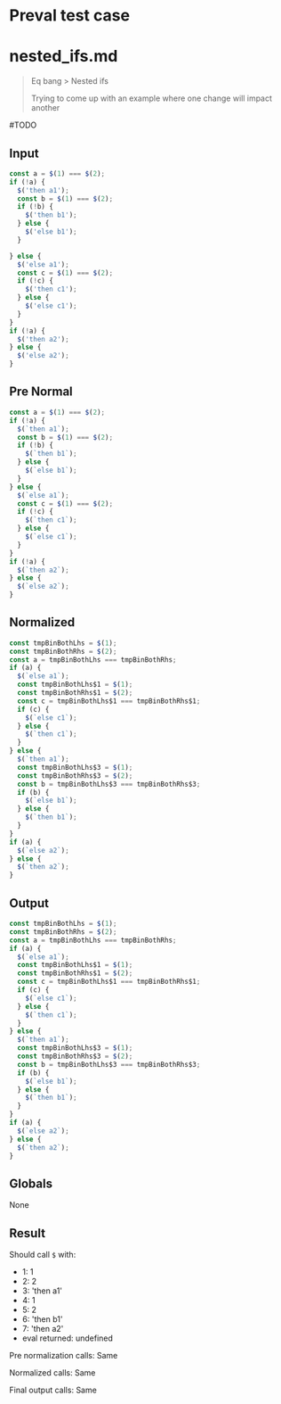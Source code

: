 # Preval test case

# nested_ifs.md

> Eq bang > Nested ifs
>
> Trying to come up with an example where one change will impact another

#TODO

## Input

`````js filename=intro
const a = $(1) === $(2);
if (!a) {
  $('then a1');
  const b = $(1) === $(2);
  if (!b) {
    $('then b1');
  } else {
    $('else b1');
  }

} else {
  $('else a1');
  const c = $(1) === $(2);
  if (!c) {
    $('then c1');
  } else {
    $('else c1');
  }
}
if (!a) {
  $('then a2');
} else {
  $('else a2');
}
`````

## Pre Normal

`````js filename=intro
const a = $(1) === $(2);
if (!a) {
  $(`then a1`);
  const b = $(1) === $(2);
  if (!b) {
    $(`then b1`);
  } else {
    $(`else b1`);
  }
} else {
  $(`else a1`);
  const c = $(1) === $(2);
  if (!c) {
    $(`then c1`);
  } else {
    $(`else c1`);
  }
}
if (!a) {
  $(`then a2`);
} else {
  $(`else a2`);
}
`````

## Normalized

`````js filename=intro
const tmpBinBothLhs = $(1);
const tmpBinBothRhs = $(2);
const a = tmpBinBothLhs === tmpBinBothRhs;
if (a) {
  $(`else a1`);
  const tmpBinBothLhs$1 = $(1);
  const tmpBinBothRhs$1 = $(2);
  const c = tmpBinBothLhs$1 === tmpBinBothRhs$1;
  if (c) {
    $(`else c1`);
  } else {
    $(`then c1`);
  }
} else {
  $(`then a1`);
  const tmpBinBothLhs$3 = $(1);
  const tmpBinBothRhs$3 = $(2);
  const b = tmpBinBothLhs$3 === tmpBinBothRhs$3;
  if (b) {
    $(`else b1`);
  } else {
    $(`then b1`);
  }
}
if (a) {
  $(`else a2`);
} else {
  $(`then a2`);
}
`````

## Output

`````js filename=intro
const tmpBinBothLhs = $(1);
const tmpBinBothRhs = $(2);
const a = tmpBinBothLhs === tmpBinBothRhs;
if (a) {
  $(`else a1`);
  const tmpBinBothLhs$1 = $(1);
  const tmpBinBothRhs$1 = $(2);
  const c = tmpBinBothLhs$1 === tmpBinBothRhs$1;
  if (c) {
    $(`else c1`);
  } else {
    $(`then c1`);
  }
} else {
  $(`then a1`);
  const tmpBinBothLhs$3 = $(1);
  const tmpBinBothRhs$3 = $(2);
  const b = tmpBinBothLhs$3 === tmpBinBothRhs$3;
  if (b) {
    $(`else b1`);
  } else {
    $(`then b1`);
  }
}
if (a) {
  $(`else a2`);
} else {
  $(`then a2`);
}
`````

## Globals

None

## Result

Should call `$` with:
 - 1: 1
 - 2: 2
 - 3: 'then a1'
 - 4: 1
 - 5: 2
 - 6: 'then b1'
 - 7: 'then a2'
 - eval returned: undefined

Pre normalization calls: Same

Normalized calls: Same

Final output calls: Same
